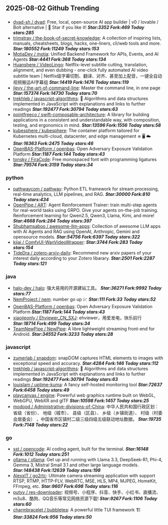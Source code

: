 ## 2025-08-02 Github Trending

### 
* [dyad-sh / dyad](https://github.com/dyad-sh/dyad): Free, local, open-source AI app builder | v0 / lovable / Bolt alternative | 🌟 Star if you like it! ***Star:3352 Fork:469 Today stars:285***
* [trimstray / the-book-of-secret-knowledge](https://github.com/trimstray/the-book-of-secret-knowledge): A collection of inspiring lists, manuals, cheatsheets, blogs, hacks, one-liners, cli/web tools and more. ***Star:180552 Fork:11249 Today stars:153***
* [MotiaDev / motia](https://github.com/MotiaDev/motia): Unified Backend Framework for APIs, Events, and AI Agents ***Star:4441 Fork:368 Today stars:134***
* [Huanshere / VideoLingo](https://github.com/Huanshere/VideoLingo): Netflix-level subtitle cutting, translation, alignment, and even dubbing - one-click fully automated AI video subtitle team | Netflix级字幕切割、翻译、对齐、甚至加上配音，一键全自动视频搬运AI字幕组 ***Star:14419 Fork:1476 Today stars:119***
* [jlevy / the-art-of-command-line](https://github.com/jlevy/the-art-of-command-line): Master the command line, in one page ***Star:157374 Fork:14730 Today stars:70***
* [trekhleb / javascript-algorithms](https://github.com/trekhleb/javascript-algorithms): 📝 Algorithms and data structures implemented in JavaScript with explanations and links to further readings ***Star:192477 Fork:30794 Today stars:63***
* [pointfreeco / swift-composable-architecture](https://github.com/pointfreeco/swift-composable-architecture): A library for building applications in a consistent and understandable way, with composition, testing, and ergonomics in mind. ***Star:13596 Fork:1556 Today stars:58***
* [kubesphere / kubesphere](https://github.com/kubesphere/kubesphere): The container platform tailored for Kubernetes multi-cloud, datacenter, and edge management ⎈ 🖥 ☁️ ***Star:16363 Fork:2475 Today stars:46***
* [OpenBAS-Platform / openbas](https://github.com/OpenBAS-Platform/openbas): Open Adversary Exposure Validation Platform ***Star:1187 Fork:144 Today stars:43***
* [tonsky / FiraCode](https://github.com/tonsky/FiraCode): Free monospaced font with programming ligatures ***Star:79574 Fork:3159 Today stars:34***

### python
* [pathwaycom / pathway](https://github.com/pathwaycom/pathway): Python ETL framework for stream processing, real-time analytics, LLM pipelines, and RAG. ***Star:30000 Fork:810 Today stars:434***
* [OpenPipe / ART](https://github.com/OpenPipe/ART): Agent Reinforcement Trainer: train multi-step agents for real-world tasks using GRPO. Give your agents on-the-job training. Reinforcement learning for Qwen2.5, Qwen3, Llama, Kimi, and more! ***Star:4668 Fork:284 Today stars:397***
* [Shubhamsaboo / awesome-llm-apps](https://github.com/Shubhamsaboo/awesome-llm-apps): Collection of awesome LLM apps with AI Agents and RAG using OpenAI, Anthropic, Gemini and opensource models. ***Star:54756 Fork:6397 Today stars:322***
* [kijai / ComfyUI-WanVideoWrapper](https://github.com/kijai/ComfyUI-WanVideoWrapper):  ***Star:3744 Fork:283 Today stars:154***
* [TideDra / zotero-arxiv-daily](https://github.com/TideDra/zotero-arxiv-daily): Recommend new arxiv papers of your interest daily according to your Zotero libarary. ***Star:2501 Fork:2287 Today stars:121***

### java
* [halo-dev / halo](https://github.com/halo-dev/halo): 强大易用的开源建站工具。 ***Star:36271 Fork:9992 Today stars:77***
* [NemProject / nem](https://github.com/NemProject/nem): number go up 💹 ***Star:111 Fork:33 Today stars:52***
* [OpenBAS-Platform / openbas](https://github.com/OpenBAS-Platform/openbas): Open Adversary Exposure Validation Platform ***Star:1187 Fork:144 Today stars:43***
* [xiaojieonly / Ehviewer_CN_SXJ](https://github.com/xiaojieonly/Ehviewer_CN_SXJ): ehviewer，用爱发电，快乐前行 ***Star:18714 Fork:499 Today stars:34***
* [TeamNewPipe / NewPipe](https://github.com/TeamNewPipe/NewPipe): A libre lightweight streaming front-end for Android. ***Star:34552 Fork:3233 Today stars:28***

### javascript
* [zumerlab / snapdom](https://github.com/zumerlab/snapdom): snapDOM captures HTML elements to images with exceptional speed and accuracy. ***Star:4284 Fork:146 Today stars:112***
* [trekhleb / javascript-algorithms](https://github.com/trekhleb/javascript-algorithms): 📝 Algorithms and data structures implemented in JavaScript with explanations and links to further readings ***Star:192477 Fork:30794 Today stars:63***
* [louislam / uptime-kuma](https://github.com/louislam/uptime-kuma): A fancy self-hosted monitoring tool ***Star:72637 Fork:6458 Today stars:49***
* [playcanvas / engine](https://github.com/playcanvas/engine): Powerful web graphics runtime built on WebGL, WebGPU, WebXR and glTF ***Star:10598 Fork:1457 Today stars:25***
* [modood / Administrative-divisions-of-China](https://github.com/modood/Administrative-divisions-of-China): 中华人民共和国行政区划：省级（省份）、 地级（城市）、 县级（区县）、 乡级（乡镇街道）、 村级（村委会居委会） ，中国省市区镇村二级三级四级五级联动地址数据。 ***Star:19735 Fork:7148 Today stars:22***

### go
* [sst / opencode](https://github.com/sst/opencode): AI coding agent, built for the terminal. ***Star:16148 Fork:1012 Today stars:251***
* [ollama / ollama](https://github.com/ollama/ollama): Get up and running with Llama 3.3, DeepSeek-R1, Phi-4, Gemma 3, Mistral Small 3.1 and other large language models. ***Star:148438 Fork:12639 Today stars:198***
* [AlexxIT / go2rtc](https://github.com/AlexxIT/go2rtc): Ultimate camera streaming application with support RTSP, RTMP, HTTP-FLV, WebRTC, MSE, HLS, MP4, MJPEG, HomeKit, FFmpeg, etc. ***Star:9607 Fork:698 Today stars:116***
* [putyy / res-downloader](https://github.com/putyy/res-downloader): 视频号、小程序、抖音、快手、小红书、直播流、m3u8、酷狗、QQ音乐等常见网络资源下载! ***Star:9267 Fork:1106 Today stars:60***
* [charmbracelet / bubbletea](https://github.com/charmbracelet/bubbletea): A powerful little TUI framework 🏗 ***Star:33824 Fork:956 Today stars:50***
